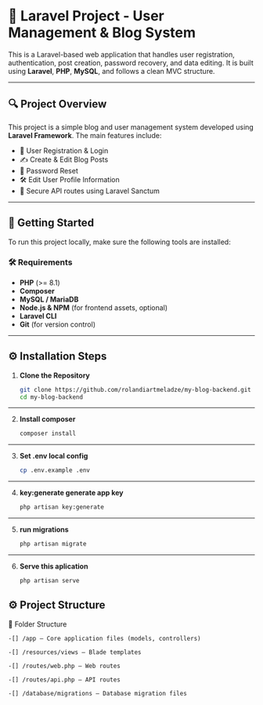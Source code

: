 # 📌 Laravel Project - User Management & Blog System

This is a Laravel-based web application that handles user registration, authentication, post creation, password recovery, and data editing. It is built using **Laravel**, **PHP**, **MySQL**, and follows a clean MVC structure.

---

## 🔍 Project Overview

This project is a simple blog and user management system developed using **Laravel Framework**. The main features include:

- 🔐 User Registration & Login
- ✍️ Create & Edit Blog Posts
- 🔄 Password Reset
- 🛠️ Edit User Profile Information
- 🧩 Secure API routes using Laravel Sanctum

---

## 🚀 Getting Started

To run this project locally, make sure the following tools are installed:

### 🛠️ Requirements

- **PHP** (>= 8.1)
- **Composer**
- **MySQL / MariaDB**
- **Node.js & NPM** (for frontend assets, optional)
- **Laravel CLI**
- **Git** (for version control)

---

## ⚙️ Installation Steps

1. **Clone the Repository**
   ```bash
   git clone https://github.com/rolandiartmeladze/my-blog-backend.git
   cd my-blog-backend
    ```
---

2. **Install composer**
    ```bash
    composer install
     ```
---

3.  **Set .env local config**
    ```bash
    cp .env.example .env
    ```
---

4.  **key:generate generate app key**
    ```bash
    php artisan key:generate
     ```

---

5. **run migrations**
    ```bash
    php artisan migrate
     ```

---

6. **Serve this aplication**
    ```bash
    php artisan serve
     ```


## ⚙️ Project Structure

📁 Folder Structure

    -[] /app – Core application files (models, controllers)

    -[] /resources/views – Blade templates

    -[] /routes/web.php – Web routes

    -[] /routes/api.php – API routes

    -[] /database/migrations – Database migration files

